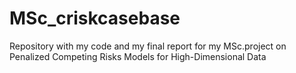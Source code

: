 # MSc_criskcasebase
Repository with my code and my final report for my MSc.project on Penalized Competing Risks Models for High-Dimensional Data
